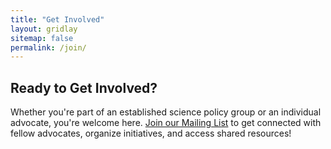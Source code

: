 ```yaml
---
title: "Get Involved"
layout: gridlay
sitemap: false
permalink: /join/
---
```


## Ready to Get Involved?

Whether you're part of an established science policy group or an individual advocate, you're welcome here. <a href="https://docs.google.com/forms/d/e/1FAIpQLSclm6qDeLHbwRk4QPuZR34x77xx5dlKz3tHuHitBdWAiWe5vg/viewform?usp=header">Join our Mailing List</a> to get connected with fellow advocates, organize initiatives, and access shared resources!
